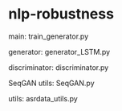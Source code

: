 # nlp-robustness
main: train_generator.py

generator: generator_LSTM.py

discriminator: discriminator.py

SeqGAN utils: SeqGAN.py

utils: asrdata_utils.py
